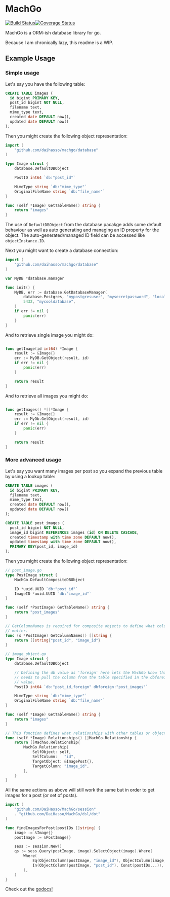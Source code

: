 # MachGo
[![Build Status](https://travis-ci.com/DaiHasso/MachGo.svg?branch=master)](https://travis-ci.com/DaiHasso/MachGo)[![Coverage Status](https://coveralls.io/repos/github/DaiHasso/MachGo/badge.svg?branch=master)](https://coveralls.io/github/DaiHasso/MachGo?branch=master)

MachGo is a ORM-ish database library for go.

Because I am chronically lazy, this readme is a WIP.

## Example Usage
### Simple usage

Let's say you have the following table:
``` sql
CREATE TABLE images (
  id bigint PRIMARY KEY,
  post_id bigint NOT NULL,
  filename text,
  mime_type text,
  created date DEFAULT now(),
  updated date DEFAULT now()
);
```

Then you might create the following object representation:
``` go
import (
    "github.com/daihasso/machgo/database"
)

type Image struct {
	database.DefaultDBObject

	PostID int64 `db:"post_id"`

	MimeType string `db:"mime_type"`
	OriginalFileName string `db:"file_name"`
}

func (self *Image) GetTableName() string {
	return "images"
}
```

The use of `DefaultDBObject` from the database pacakge adds some default
behaviour as well as auto generating and managing an ID property for the object.
The auto-generated/managed ID field can be accessed like `objectInstance.ID`.

Next you might want to create a database connection:
``` go
import (
    "github.com/daihasso/machgo/database"
)

var MyDB *database.manager

func init() {
    MyDB, err := database.GetDatabaseManager(
        database.Postgres, "mypostgresuser", "mysecretpassword", "localhost",
        5432, "mycooldatabase",
    )
    if err != nil {
        panic(err)
    }
}
```

And to retrieve single image you might do:
``` go

func getImage(id int64) *Image {
    result := &Image{}
    err := MyDB.GetObject(result, id)
    if err != nil {
        panic(err)
    }

    return result
}
```

And to retrieve all images you might do:
``` go

func getImages() *[]*Image {
    result := &Image{}
    err := MyDb.GetObject(result, id)
    if err != nil {
        panic(err)
    }

    return result
}
```

### More advanced usage
Let's say you want many images per post so you expand the previous table by
using a lookup table:
``` sql
CREATE TABLE images (
  id bigint PRIMARY KEY,
  filename text,
  mime_type text,
  created date DEFAULT now(),
  updated date DEFAULT now()
);

CREATE TABLE post_images (
  post_id bigint NOT NULL,
  image_id bigint REFERENCES images (id) ON DELETE CASCADE,
  created timestamp with time zone DEFAULT now(),
  updated timestamp with time zone DEFAULT now(),
  PRIMARY KEY(post_id, image_id)
);
```

Then you might create the following object representation:
``` go
// post_image.go
type PostImage struct {
    MachGo.DefaultCompositeDBObject

    ID *uuid.UUID `db:"post_id"`
    ImageID *uuid.UUID `db:"image_id"`
}

func (self *PostImage) GetTableName() string {
    return "post_images"
}

// GetColumnNames is required for composite objects to define what columns
// matter.
func (s *PostImage) GetColumnNames() []string {
    return []string{"post_id", "image_id"}
}

// image_object.go
type Image struct {
    database.DefaultDBObject

    // Defining the db value as 'foreign' here lets the MachGo know that it
    // needs to pull the column from the table specified in the dbforeign tag
    // value.
    PostID int64 `db:"post_id,foreign" dbforeign:"post_images"`

    MimeType string `db:"mime_type"`
    OriginalFileName string `db:"file_name"`
}

func (self *Image) GetTableName() string {
    return "images"
}

// This function defines what relationships with other tables or objects
func (self *Image) Relationships() []MachGo.Relationship {
    return []MachGo.Relationship{
        MachGo.Relationship{
            SelfObject: self,
            SelfColumn:   "id",
            TargetObject: &ImagePost{},
            TargetColumn: "image_id",
        },
    }
}
```

All the same actions as above will still work the same but in order to get
images for a post (or set of posts).
``` go
import (
	"github.com/DaiHasso/MachGo/session"
	. "github.com/DaiHasso/MachGo/dsl/dot"
)

func findImagesForPost(postIDs []string) {
    image := &Image{}
    postImage := &PostImage{}

    sess := session.New()
    qs := sess.Query(postImage, image).SelectObject(image).Where(
        Where(
            Eq(ObjectColumn(postImage, "image_id"), ObjectColumn(image, "id")),
            In(ObjectColumn(postImage, "post_id"), Const(postIDs...)),
        ),
    )
}
```

Check out the [godocs!](https://godoc.org/github.com/DaiHasso/MachGo)
